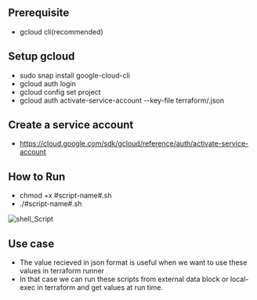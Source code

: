 ## Prerequisite

- gcloud cli(recommended)

## Setup gcloud

- sudo snap install google-cloud-cli
- gcloud auth login
- gcloud config set project <PROJECT-ID>
- gcloud auth activate-service-account --key-file terraform/<service-account-json-key>.json 

## Create a service account

- https://cloud.google.com/sdk/gcloud/reference/auth/activate-service-account

## How to Run

- chmod +x #script-name#.sh
- ./#script-name#.sh
  
![shell_Script](https://user-images.githubusercontent.com/76727343/166213934-8717a0de-cb8e-4b36-928d-bfc1c350aaf2.png)


## Use case
- The value recieved in json format is useful when we want to use these values in terraform runner
- In that case we can run these scripts from external data block or local-exec in terraform and get values at run time.
